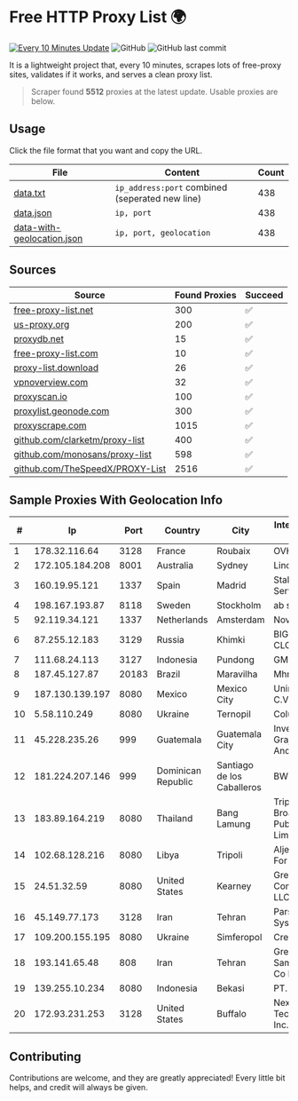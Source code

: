 
# Free HTTP Proxy List 🌍

[![Every 10 Minutes Update](https://github.com/mertguvencli/http-proxy-list/actions/workflows/main.yml/badge.svg?branch=main)](https://github.com/mertguvencli/http-proxy-list/actions/workflows/main.yml)
![GitHub](https://img.shields.io/github/license/mertguvencli/http-proxy-list)
![GitHub last commit](https://img.shields.io/github/last-commit/mertguvencli/http-proxy-list)

It is a lightweight project that, every 10 minutes, scrapes lots of free-proxy sites, validates if it works, and serves a clean proxy list.


> Scraper found **5512** proxies at the latest update. Usable proxies are below.

## Usage

Click the file format that you want and copy the URL.


|File|Content|Count|
|----|-------|-----|
|[data.txt](https://raw.githubusercontent.com/mertguvencli/http-proxy-list/main/proxy-list/data.txt)|`ip_address:port` combined (seperated new line)|438|
|[data.json](https://raw.githubusercontent.com/mertguvencli/http-proxy-list/main/proxy-list/data.json)|`ip, port`|438|
|[data-with-geolocation.json](https://raw.githubusercontent.com/mertguvencli/http-proxy-list/main/proxy-list/data-with-geolocation.json)|`ip, port, geolocation`|438|

## Sources

|Source|Found Proxies|Succeed|
|------|-------------|-------|
|[free-proxy-list.net](https://free-proxy-list.net)|300|✅|
|[us-proxy.org](https://www.us-proxy.org)|200|✅|
|[proxydb.net](http://proxydb.net)|15|✅|
|[free-proxy-list.com](https://free-proxy-list.com/?page=&port=&type%5B%5D=http&type%5B%5D=https&up_time=0&search=Search)|10|✅|
|[proxy-list.download](https://www.proxy-list.download/HTTP)|26|✅|
|[vpnoverview.com](https://vpnoverview.com/privacy/anonymous-browsing/free-proxy-servers)|32|✅|
|[proxyscan.io](https://www.proxyscan.io)|100|✅|
|[proxylist.geonode.com](https://proxylist.geonode.com/api/proxy-list?limit=300&page=1&sort_by=lastChecked&sort_type=desc&protocols=http,https)|300|✅|
|[proxyscrape.com](https://api.proxyscrape.com/v2/?request=displayproxies&protocol=http&timeout=10000&country=all&ssl=all&anonymity=all)|1015|✅|
|[github.com/clarketm/proxy-list](https://raw.githubusercontent.com/clarketm/proxy-list/master/proxy-list-raw.txt)|400|✅|
|[github.com/monosans/proxy-list](https://raw.githubusercontent.com/monosans/proxy-list/main/proxies/http.txt)|598|✅|
|[github.com/TheSpeedX/PROXY-List](https://raw.githubusercontent.com/TheSpeedX/PROXY-List/master/http.txt)|2516|✅|


## Sample Proxies With Geolocation Info

|#|Ip|Port|Country|City|Internet Service Provider|
|-|--|----|-------|----|-------------------------|
|1|178.32.116.64|3128|France|Roubaix|OVH SAS|
|2|172.105.184.208|8001|Australia|Sydney|Linode, LLC|
|3|160.19.95.121|1337|Spain|Madrid|Stallion Network Services Limited|
|4|198.167.193.87|8118|Sweden|Stockholm|ab stract|
|5|92.119.34.121|1337|Netherlands|Amsterdam|NovoServe B.V.|
|6|87.255.12.183|3129|Russia|Khimki|BIG TELECOM CLOSED JSC|
|7|111.68.24.113|3127|Indonesia|Pundong|GMEDIA|
|8|187.45.127.87|20183|Brazil|Maravilha|Mhnet Telecom|
|9|187.130.139.197|8080|Mexico|Mexico City|Uninet S.A. de C.V.|
|10|5.58.110.249|8080|Ukraine|Ternopil|Columbus|
|11|45.228.235.26|999|Guatemala|Guatemala City|Inversiones Grajeda Andrade S.A|
|12|181.224.207.146|999|Dominican Republic|Santiago de los Caballeros|BW TELECOM|
|13|183.89.164.219|8080|Thailand|Bang Lamung|Triple T Broadband Public Company Limited|
|14|102.68.128.216|8080|Libya|Tripoli|Aljeel Aljadeed For Technology|
|15|24.51.32.59|8080|United States|Kearney|Great Plains Communications LLC|
|16|45.149.77.173|3128|Iran|Tehran|Pars Parva System LLC|
|17|109.200.155.195|8080|Ukraine|Simferopol|Crelcom LLC|
|18|193.141.65.48|808|Iran|Tehran|Green Web Samaneh Novin Co Ltd|
|19|139.255.10.234|8080|Indonesia|Bekasi|PT. LINKNET|
|20|172.93.231.253|3128|United States|Buffalo|Nexeon Technologies, Inc.|



## Contributing

Contributions are welcome, and they are greatly appreciated! Every
little bit helps, and credit will always be given.

